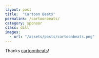 ```yaml
---
layout: post
title:  "Cartoon Beats"
permalink: /cartoonbeats/
category: sponsor
class: dill
images: 
  - url: "/assets/posts/cartoonbeats.png"
---
```


Thanks [cartoonbeats](http://cartoonbeats.com)!

